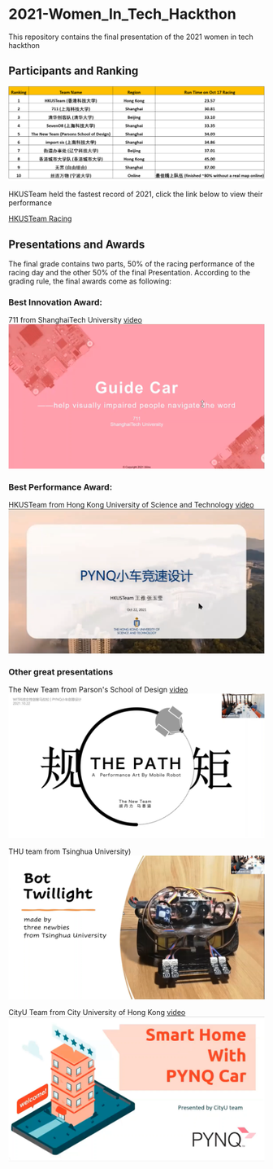 # 2021-Women_In_Tech_Hackthon
This repository contains the final presentation of the 2021 women in tech hackthon

## Participants and Ranking

![ranking](img/ranking.png)

HKUSTeam held the fastest record of 2021, click the link below to view their performance

[HKUSTeam Racing](https://youtu.be/6zkFTHvw0rw)

## Presentations and Awards

The final grade contains two parts, 50% of the racing performance of the racing day and the other 50% of the final Presentation. According to the grading rule, the final awards come as following:

### Best Innovation Award: 
711 from ShanghaiTech University [video](https://youtu.be/HorqFNmhYJc)
![711_pre](/img/711_pre.png)


### Best Performance Award: 

HKUSTeam from Hong Kong University of Science and Technology [video]((https://youtu.be/l6C9estO0_8))![HKUST_pre](img/HKUST_Pre.png)

### Other great presentations
The New Team from Parson's School of Design [video](https://youtu.be/VRr0CNRPhaw)
![THE_PATH_Pre](/img/THE_PATH_Pre.png)

THU team from Tsinghua University)![THU](img/THU_Pre.png)

CityU Team from City University of Hong Kong [video](https://youtu.be/NWYWV4WW_nM)
![CityU](img/cityU_Pre.png)

